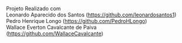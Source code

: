 Projeto Realizado com <br>
Leonardo Aparecido dos Santos (https://github.com/leonardosantos1) <br>
Pedro Henrique Longo (https://github.com/PedroHLongo) <br>
Wallace Everton Cavalcante de Paiva (https://github.com/WallaceCavalcante) <br>
